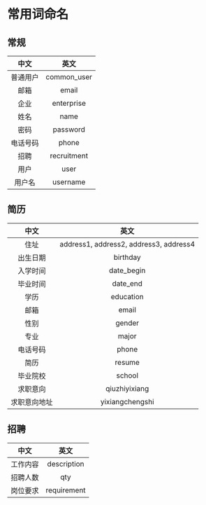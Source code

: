 # 常用词命名

## 常规

中文|英文
:--:|:--:
普通用户|common_user
邮箱|email
企业|enterprise
姓名|name
密码|password
电话号码|phone
招聘|recruitment
用户|user
用户名|username

## 简历

中文|英文
:--:|:--:
住址|address1, address2, address3, address4
出生日期|birthday
入学时间|date_begin
毕业时间|date_end
学历|education
邮箱|email
性别|gender
专业|major
电话号码|phone
简历|resume
毕业院校|school
求职意向|qiuzhiyixiang
求职意向地址|yixiangchengshi

## 招聘

中文|英文
:--:|:--:
工作内容|description
招聘人数|qty
岗位要求|requirement